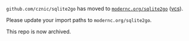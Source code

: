 `github.com/cznic/sqlite2go` has moved to [`modernc.org/sqlite2go`](https://godoc.org/modernc.org/sqlite2go) ([vcs](https://gitlab.com/cznic/sqlite2go)).

Please update your import paths to `modernc.org/sqlite2go`.

This repo is now archived.
